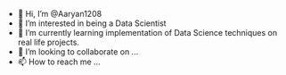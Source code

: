 - 👋 Hi, I’m @Aaryan1208
- 👀 I’m interested in being a Data Scientist
- 🌱 I’m currently learning implementation of Data Science techniques on real life projects.
- 💞️ I’m looking to collaborate on ...
- 📫 How to reach me ...


<!---
Aaryan1208/Aaryan1208 is a ✨ special ✨ repository because its `README.md` (this file) appears on your GitHub profile.
You can click the Preview link to take a look at your changes.
--->

